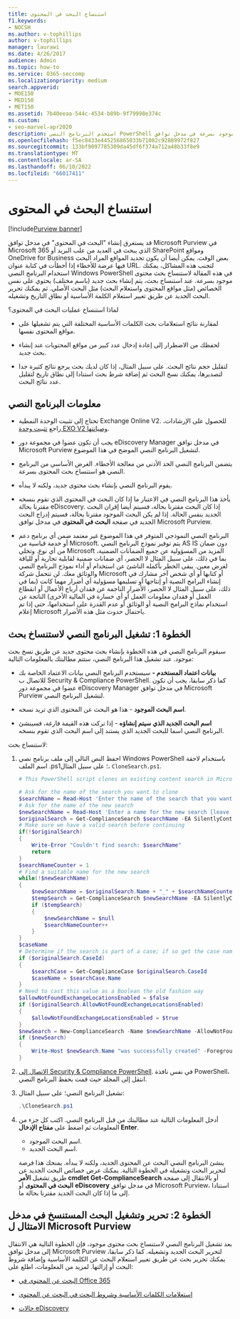 ```yaml
---
title: استنساخ البحث في المحتوى
f1.keywords:
- NOCSH
ms.author: v-tophillips
author: v-tophillips
manager: laurawi
ms.date: 4/26/2017
audience: Admin
ms.topic: how-to
ms.service: O365-seccomp
ms.localizationpriority: medium
search.appverid:
- MOE150
- MED150
- MET150
ms.assetid: 7b40eeaa-544c-4534-b89b-9f79998e374c
ms.custom:
- seo-marvel-apr2020
description: استخدم البرنامج النصي PowerShell في هذه المقالة لنسخ بحث محتوى موجود بسرعة في مدخل توافق Microsoft Purview في Microsoft 365.
ms.openlocfilehash: f5ec0433e445256865033b71082c92889972f827
ms.sourcegitcommit: 133bf9097785309da45df6f374a712a48b33f8e9
ms.translationtype: MT
ms.contentlocale: ar-SA
ms.lasthandoff: 06/10/2022
ms.locfileid: "66017411"
---
```

# <a name="clone-a-content-search"></a>استنساخ البحث في المحتوى

[!include[Purview banner](../includes/purview-rebrand-banner.md)]

قد يستغرق إنشاء "البحث في المحتوى" في مدخل توافق Microsoft Purview في Microsoft 365 الذي يبحث في العديد من علب البريد أو SharePoint ومواقع OneDrive for Business بعض الوقت. يمكن أيضا أن يكون تحديد المواقع المراد البحث فيها عرضة للأخطاء إذا أخطأت في كتابة عنوان URL. لتجنب هذه المشاكل، يمكنك استخدام البرنامج النصي Windows PowerShell في هذه المقالة لاستنساخ بحث محتوى موجود بسرعة. عند استنساخ بحث، يتم إنشاء بحث جديد (باسم مختلف) يحتوي على نفس الخصائص (مثل مواقع المحتوى واستعلام البحث) مثل البحث الأصلي. ثم يمكنك تحرير البحث الجديد عن طريق تغيير استعلام الكلمة الأساسية أو نطاق التاريخ وتشغيله.

لماذا استنساخ عمليات البحث في المحتوى؟

- لمقارنة نتائج استعلامات بحث الكلمات الأساسية المختلفة التي يتم تشغيلها على مواقع المحتوى نفسها.

- لحفظك من الاضطرار إلى إعادة إدخال عدد كبير من مواقع المحتويات عند إنشاء بحث جديد.

- لتقليل حجم نتائج البحث. على سبيل المثال، إذا كان لديك بحث يرجع نتائج كثيرة جدا لتصديرها، يمكنك نسخ البحث ثم إضافة شرط بحث استنادا إلى نطاق تاريخ لتقليل عدد نتائج البحث.

## <a name="script-information"></a>معلومات البرنامج النصي

- تحتاج إلى تثبيت الوحدة النمطية Exchange Online V2. للحصول على الإرشادات، راجع [تثبيت وحدة EXO V2 وصيانتها](/powershell/exchange/exchange-online-powershell-v2#install-and-maintain-the-exo-v2-module).

- يجب أن تكون عضوا في مجموعة دور eDiscovery Manager في مدخل توافق Microsoft Purview لتشغيل البرنامج النصي الموضح في هذا الموضوع.

- يتضمن البرنامج النصي الحد الأدنى من معالجة الأخطاء. الغرض الأساسي من البرنامج النصي هو استنساخ بحث المحتوى بسرعة.

- يقوم البرنامج النصي بإنشاء بحث محتوى جديد، ولكنه لا يبدأه.

- يأخذ هذا البرنامج النصي في الاعتبار ما إذا كان البحث في المحتوى الذي تقوم بنسخه مقترنا بحالة eDiscovery. إذا كان البحث مقترنا بحالة، فسيتم أيضا إقران البحث الجديد بنفس الحالة. إذا لم يكن البحث الموجود مقترنا بحالة، فسيتم إدراج البحث الجديد في صفحة **البحث في المحتوى** في مدخل توافق Microsoft Purview.

- البرنامج النصي النموذجي المتوفر في هذا الموضوع غير معتمد ضمن أي برنامج دعم أو خدمة قياسية من Microsoft. يتم توفير نموذج البرنامج النصي AS IS دون ضمان من أي نوع. وتخلي Microsoft المزيد من المسؤولية عن جميع الضمانات الضمنية، بما في ذلك، على سبيل المثال لا الحصر، أي ضمانات ضمنية لقابلية تجارية أو للياقة لغرض معين. يبقى الخطر بأكمله الناشئ عن استخدام أو أداء نموذج البرنامج النصي والوثائق معك. لن تتحمل شركة Microsoft أو كتابها أو أي شخص آخر مشارك في إنشاء البرامج النصية أو إنتاجها أو تسليمها مسؤولية أي أضرار مهما كانت (بما في ذلك، على سبيل المثال لا الحصر، الأضرار الناجمة عن فقدان أرباح الأعمال أو انقطاع العمل أو فقدان معلومات العمل أو أي خسارة في المالية الأخرى) الناتجة عن استخدام نماذج البرامج النصية أو الوثائق أو عدم القدرة على استخدامها،  حتى إذا تم إعلام Microsoft باحتمال حدوث مثل هذه الأضرار.

## <a name="step-1-run-the-script-to-clone-a-search"></a>الخطوة 1: تشغيل البرنامج النصي لاستنساخ بحث

سيقوم البرنامج النصي في هذه الخطوة بإنشاء بحث محتوى جديد عن طريق نسخ بحث موجود. عند تشغيل هذا البرنامج النصي، ستتم مطالبتك بالمعلومات التالية:

- **بيانات اعتماد المستخدم -** سيستخدم البرنامج النصي بيانات الاعتماد الخاصة بك للاتصال ب Security & Compliance PowerShell. كما ذكر سابقا، يجب أن تكون عضوا في مجموعة دور eDiscovery Manager في مدخل توافق Microsoft Purview لتشغيل البرنامج النصي.

- **اسم البحث الموجود** - هذا هو البحث عن المحتوى الذي تريد نسخه.

- **اسم البحث الجديد الذي سيتم إنشاؤه** - إذا تركت هذه القيمة فارغة، فسينشئ البرنامج النصي اسما للبحث الجديد الذي يستند إلى اسم البحث الذي تقوم بنسخه.

لاستنساخ بحث:

1. احفظ النص التالي إلى ملف برنامج نصي Windows PowerShell باستخدام لاحقة اسم الملف .ps1؛ على سبيل المثال، `CloneSearch.ps1`.

   ```powershell
   # This PowerShell script clones an existing content search in Microsoft Purview compliance.

   # Ask for the name of the search you want to clone
   $searchName = Read-Host 'Enter the name of the search that you want to clone'
   # Ask for the name of the new search
   $newSearchName = Read-Host 'Enter a name for the new search [leave blank to automatically generate a name]'
   $originalSearch = Get-ComplianceSearch $searchName -EA SilentlyContinue
   # Make sure we have a valid search before continuing
   if(!$originalSearch)
   {
       Write-Error "Couldn't find search: $searchName"
       return
   }
   $searchNameCounter = 1
   # Find a suitable name for the new search
   while(!$newSearchName)
   {
       $newSearchName = $originalSearch.Name + "_" + $searchNameCounter
       $tempSearch = Get-ComplianceSearch $newSearchName -EA SilentlyContinue
       if ($tempSearch)
       {
           $newSearchName = $null
           $searchNameCounter++
       }
   }
   $caseName
   # Determine if the search is part of a case; if so get the case name
   if ($originalSearch.CaseId)
   {
       $searchCase = Get-ComplianceCase $originalSearch.CaseId
       $caseName = $searchCase.Name
   }
   # Need to cast this value as a Boolean the old fashion way
   $allowNotFoundExchangeLocationsEnabled = $false
   if ($originalSearch.AllowNotFoundExchangeLocationsEnabled)
   {
       $allowNotFoundExchangeLocationsEnabled = $true
   }
   $newSearch = New-ComplianceSearch -Name $newSearchName -AllowNotFoundExchangeLocationsEnabled $allowNotFoundExchangeLocationsEnabled -Case $caseName -ContentMatchQuery $originalSearch.ContentMatchQuery -Description $originalSearch.Description -ExchangeLocation $originalSearch.ExchangeLocation -ExchangeLocationExclusion $originalSearch.ExchangeLocationExclusion -Language $originalSearch.Language -SharePointLocation $originalSearch.SharePointLocation -SharePointLocationExclusion $originalSearch.SharePointLocationExclusion -PublicFolderLocation $originalSearch.PublicFolderLocation
   if ($newSearch)
   {
       Write-Host $newSearch.Name "was successfully created" -ForegroundColor Yellow
   }
   ```

2. [الاتصال إلى Security & Compliance PowerShell](/powershell/exchange/connect-to-scc-powershell). في نفس نافذة PowerShell، انتقل إلى المجلد حيث قمت بحفظ البرنامج النصي.

3. تشغيل البرنامج النصي؛ على سبيل المثال:

     ```powershell
     .\CloneSearch.ps1
     ```

4. أدخل المعلومات التالية عند مطالبتك من قبل البرنامج النصي. اكتب كل جزء من المعلومات ثم اضغط على **مفتاح الإدخال Enter**.

     - اسم البحث الموجود.
     - اسم البحث الجديد.

     ينشئ البرنامج النصي البحث عن المحتوى الجديد، ولكنه لا يبدأه. يمنحك هذا فرصة لتحرير البحث وتشغيله في الخطوة التالية. يمكنك عرض خصائص البحث الجديد عن طريق تشغيل **الأمر cmdlet Get-ComplianceSearch** أو بالانتقال إلى صفحة **البحث في المحتوى** أو **eDiscovery** في مدخل توافق Microsoft Purview، استنادا إلى ما إذا كان البحث الجديد مقترنا بحالة ما.

## <a name="step-2-edit-and-run-the-cloned-search-in-the-microsoft-purview-compliance-portal"></a>الخطوة 2: تحرير وتشغيل البحث المستنسخ في مدخل الامتثال ل Microsoft Purview

بعد تشغيل البرنامج النصي لاستنساخ بحث محتوى موجود، فإن الخطوة التالية هي الانتقال إلى مدخل توافق Microsoft Purview لتحرير البحث الجديد وتشغيله. كما ذكر سابقا، يمكنك تحرير بحث عن طريق تغيير استعلام البحث عن الكلمة الأساسية وإضافة شروط البحث أو إزالتها. لمزيد من المعلومات، اطلع على:

- [البحث عن المحتوى في Office 365](content-search.md)

- [استعلامات الكلمات الأساسية وشروط البحث في البحث عن المحتوى](keyword-queries-and-search-conditions.md)

- [حالات eDiscovery](./get-started-core-ediscovery.md)
